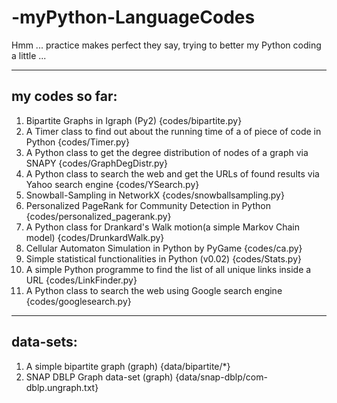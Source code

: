 # -myPython-LanguageCodes
Hmm ... practice makes perfect they say, trying to better my Python coding a little ...

---
  my codes so far:
---

  
1. Bipartite Graphs in Igraph (Py2) {codes/bipartite.py}
2. A Timer class to find out about the running time of a of piece of code in Python {codes/Timer.py}
3. A Python class to get the degree distribution of nodes of a graph via SNAPY {codes/GraphDegDistr.py}
4. A Python class to search the web and get the URLs of found results via Yahoo search engine {codes/YSearch.py}
5. Snowball-Sampling in NetworkX {codes/snowballsampling.py}
6. Personalized PageRank for Community Detection in Python {codes/personalized_pagerank.py}
7. A Python class for Drankard's Walk motion(a simple Markov Chain model) {codes/DrunkardWalk.py}
8. Cellular Automaton Simulation in Python by PyGame {codes/ca.py}
9. Simple statistical functionalities in Python (v0.02) {codes/Stats.py}
10. A simple Python programme to find the list of all unique links inside a URL {codes/LinkFinder.py}
11. A Python class to search the web using Google search engine {codes/googlesearch.py}


---
  data-sets:
---


1. A simple bipartite graph (graph) {data/bipartite/*}
2. SNAP DBLP Graph data-set (graph) {data/snap-dblp/com-dblp.ungraph.txt}

    